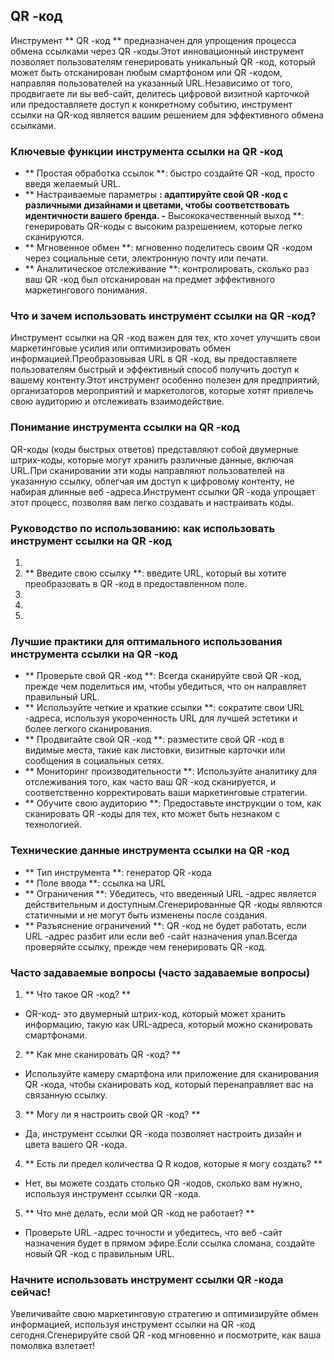 ## QR -код

Инструмент ** QR -код ** предназначен для упрощения процесса обмена ссылками через QR -коды.Этот инновационный инструмент позволяет пользователям генерировать уникальный QR -код, который может быть отсканирован любым смартфоном или QR -кодом, направляя пользователей на указанный URL.Независимо от того, продвигаете ли вы веб-сайт, делитесь цифровой визитной карточкой или предоставляете доступ к конкретному событию, инструмент ссылки на QR-код является вашим решением для эффективного обмена ссылками.

### Ключевые функции инструмента ссылки на QR -код
- ** Простая обработка ссылок **: быстро создайте QR -код, просто введя желаемый URL.
- ** Настраиваемые параметры **: адаптируйте свой QR -код с различными дизайнами и цветами, чтобы соответствовать идентичности вашего бренда.
-** Высококачественный выход **: генерировать QR-коды с высоким разрешением, которые легко сканируются.
- ** Мгновенное обмен **: мгновенно поделитесь своим QR -кодом через социальные сети, электронную почту или печати.
- ** Аналитическое отслеживание **: контролировать, сколько раз ваш QR -код был отсканирован на предмет эффективного маркетингового понимания.

### Что и зачем использовать инструмент ссылки на QR -код?
Инструмент ссылки на QR -код важен для тех, кто хочет улучшить свои маркетинговые усилия или оптимизировать обмен информацией.Преобразовывая URL в QR -код, вы предоставляете пользователям быстрый и эффективный способ получить доступ к вашему контенту.Этот инструмент особенно полезен для предприятий, организаторов мероприятий и маркетологов, которые хотят привлечь свою аудиторию и отслеживать взаимодействие.

### Понимание инструмента ссылки на QR -код
QR-коды (коды быстрых ответов) представляют собой двумерные штрих-коды, которые могут хранить различные данные, включая URL.При сканировании эти коды направляют пользователей на указанную ссылку, облегчая им доступ к цифровому контенту, не набирая длинные веб -адреса.Инструмент ссылки QR -кода упрощает этот процесс, позволяя вам легко создавать и настраивать коды.

### Руководство по использованию: как использовать инструмент ссылки на QR -код
1.
2. ** Введите свою ссылку **: введите URL, который вы хотите преобразовать в QR -код в предоставленном поле.
3.
4.
5.

### Лучшие практики для оптимального использования инструмента ссылки на QR -код
- ** Проверьте свой QR -код **: Всегда сканируйте свой QR -код, прежде чем поделиться им, чтобы убедиться, что он направляет правильный URL.
- ** Используйте четкие и краткие ссылки **: сократите свои URL -адреса, используя укороченность URL для лучшей эстетики и более легкого сканирования.
- ** Продвигайте свой QR -код **: разместите свой QR -код в видимые места, такие как листовки, визитные карточки или сообщения в социальных сетях.
- ** Мониторинг производительности **: Используйте аналитику для отслеживания того, как часто ваш QR -код сканируется, и соответственно корректировать ваши маркетинговые стратегии.
- ** Обучите свою аудиторию **: Предоставьте инструкции о том, как сканировать QR -коды для тех, кто может быть незнаком с технологией.

### Технические данные инструмента ссылки на QR -код
- ** Тип инструмента **: генератор QR -кода
- ** Поле ввода **: ссылка на URL
- ** Ограничения **: Убедитесь, что введенный URL -адрес является действительным и доступным.Сгенерированные QR -коды являются статичными и не могут быть изменены после создания.
- ** Разъяснение ограничений **: QR -код не будет работать, если URL -адрес разбит или если веб -сайт назначения упал.Всегда проверяйте ссылку, прежде чем генерировать QR -код.

### Часто задаваемые вопросы (часто задаваемые вопросы)

1. ** Что такое QR -код? **
- QR-код- это двумерный штрих-код, который может хранить информацию, такую ​​как URL-адреса, который можно сканировать смартфонами.

2. ** Как мне сканировать QR -код? **
- Используйте камеру смартфона или приложение для сканирования QR -кода, чтобы сканировать код, который перенаправляет вас на связанную ссылку.

3. ** Могу ли я настроить свой QR -код? **
- Да, инструмент ссылки QR -кода позволяет настроить дизайн и цвета вашего QR -кода.

4. ** Есть ли предел количества Q R кодов, которые я могу создать? **
- Нет, вы можете создать столько QR -кодов, сколько вам нужно, используя инструмент ссылки QR -кода.

5. ** Что мне делать, если мой QR -код не работает? **
- Проверьте URL -адрес точности и убедитесь, что веб -сайт назначения будет в прямом эфире.Если ссылка сломана, создайте новый QR -код с правильным URL.

### Начните использовать инструмент ссылки QR -кода сейчас!
Увеличивайте свою маркетинговую стратегию и оптимизируйте обмен информацией, используя инструмент ссылки на QR -код сегодня.Сгенерируйте свой QR -код мгновенно и посмотрите, как ваша помолвка взлетает!